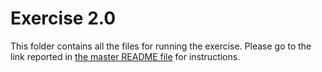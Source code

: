 # Exercise 2.0

This folder contains all the files for running the exercise. Please go to the link reported in [the master README file](../README.md) for instructions.
